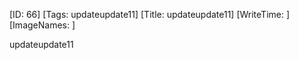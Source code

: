 [ID: 66]
[Tags: updateupdate11]
[Title: updateupdate11]
[WriteTime: ]
[ImageNames: ]

updateupdate11